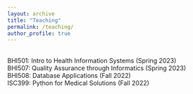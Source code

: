 ```yaml
---
layout: archive
title: "Teaching"
permalink: /teaching/
author_profile: true
---
```


<br>
BHI501: Intro to Health Information Systems (Spring 2023) <br>
BHI507: Quality Assurance through Informatics (Spring 2023)

<br>
BHI508: Database Applications (Fall 2022) <br>
ISC399: Python for Medical Solutions (Fall 2022)





